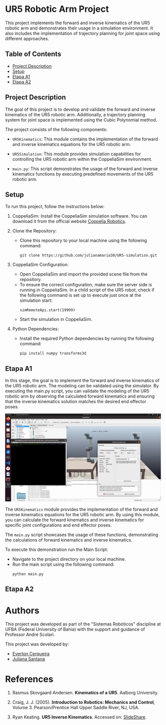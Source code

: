 # UR5 Robotic Arm Project

This project implements the forward and inverse kinematics of the UR5 robotic arm and demonstrates their usage in a simulation environment. It also includes the implementation of trajectory planning for joint space using different approaches.

## Table of Contents

- [Project Description](#project-description)
- [Setup](#setup)
- [Etapa A1](#etapa-a1)
- [Etapa A2](#etapa-a2)

## Project Description

The goal of this project is to develop and validate the forward and inverse kinematics of the UR5 robotic arm. Additionally, a trajectory planning system for joint space is implemented using the Cubic Polynomial method.

The project consists of the following components:

- `UR5Kinematics`: This module contains the implementation of the forward and inverse kinematics equations for the UR5 robotic arm.

- `UR5Simulation`: This module provides simulation capabilities for controlling the UR5 robotic arm within the CoppeliaSim environment.

- `main.py`: This script demonstrates the usage of the forward and inverse kinematics functions by executing predefined movements of the UR5 robotic arm.

## Setup

To run this project, follow the instructions below:

1. CoppeliaSim: Install the CoppeliaSim simulation software. You can download it from the official website [Coppelia Robotics](https://www.coppeliarobotics.com/).

2. Clone the Repository: 
   - Clone this repository to your local machine using the following command:
     ```
     git clone https://github.com/julianamaria30/UR5-simulation.git
     ```

3. CoppeliaSim Configuration:
   - Open CoppeliaSim and import the provided scene file from the repository.
   - To ensure the correct configuration, make sure the server side is running in CoppeliaSim.  In a child script of the UR5 robot, check if the following command is set up to execute just once at the simulation start:
     ```
     simRemoteApi.start(19999)
     ```
   - Start the simulation in CoppeliaSim.

4. Python Dependencies:
   - Install the required Python dependencies by running the following command:
     ```
     pip install numpy transforms3d
     ```

## Etapa A1

In this stage, the goal is to implement the forward and inverse kinematics of the UR5 robotic arm. The modeling can be validated using the simulator. By executing the main.py script, you can validate the modeling of the UR5 robotic arm by observing the calculated forward kinematics and ensuring that the inverse kinematics solution matches the desired end effector poses.

<div align="center">
  <img src="./docs/etapa01_validation_fk_ik.gif" alt="Alt Text">
</div>


The `UR5Kinematics` module provides the implementation of the forward and inverse kinematics equations for the UR5 robotic arm. By using this module, you can calculate the forward kinematics and inverse kinematics for specific joint configurations and end effector poses.

The `main.py` script showcases the usage of these functions, demonstrating the calculations of forward kinematics and inverse kinematics.

To execute this demonstration run the Main Script:
   - Navigate to the project directory on your local machine.
   - Run the main script using the following command:
     ```
     python main.py

      ```

## Etapa A2


# Authors

This project was developed as part of the "Sistemas Robóticos" discipline at UFBA (Federal University of Bahia) with the support and guidance of Professor André Scolari.

This project was developed by:

- [Everton Cerqueira](https://github.com/everton-cerqueira)
- [Juliana Santana](https://github.com/julianamaria30)



# References

1. Rasmus Skovgaard Andersen. **Kinematics of a UR5**. Aalborg University.

2. Craig, J. J. (2005). **Introduction to Robotics: Mechanics and Control**, Volume 3. Pearson/Prentice Hall Upper Saddle River, NJ, USA.

3. Ryan Keating. **UR5 Inverse Kinematics**. Accessed on: [SlideShare](https://www.slideshare.net/RyanKeating13/ur5-ik).
